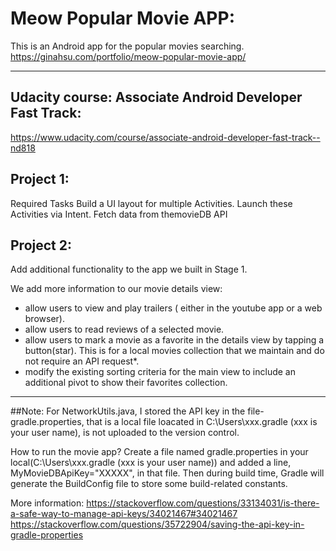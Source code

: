 # Meow Popular Movie APP: 
This is an Android app for the popular movies searching.
https://ginahsu.com/portfolio/meow-popular-movie-app/



--------------------------------------------------------------------------------------------------------------------------

## Udacity course: Associate Android Developer Fast Track: 
https://www.udacity.com/course/associate-android-developer-fast-track--nd818

## Project 1:
  Required Tasks
  Build a UI layout for multiple Activities.
  Launch these Activities via Intent.
  Fetch data from themovieDB API

## Project 2:
Add additional functionality to the app we built in Stage 1.

  We add more information to our movie details view:
  - allow users to view and play trailers ( either in the youtube app or a web browser).
  - allow users to read reviews of a selected movie.
  - allow users to mark a movie as a favorite in the details view by tapping a button(star). This is for a local movies collection that we maintain and do not require an API request*.
  - modify the existing sorting criteria for the main view to include an additional pivot to show their favorites collection.
  
------------------------------------------------------------------------------------------------------------------------

##Note: 
For NetworkUtils.java, I stored the API key in the file- gradle.properties, that is a local file loacated in C:\Users\xxx\.gradle (xxx is your user name), is not uploaded to the version control.

How to run the movie app?
Create a file named gradle.properties in your local(C:\Users\xxx\.gradle (xxx is your user name)) and added a line, MyMovieDBApiKey="XXXXX", in that file. Then during build time, Gradle will generate the BuildConfig file to store some build-related constants. 

More information:
https://stackoverflow.com/questions/33134031/is-there-a-safe-way-to-manage-api-keys/34021467#34021467
https://stackoverflow.com/questions/35722904/saving-the-api-key-in-gradle-properties


